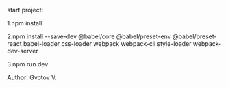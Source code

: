 start project:

1.npm install

2.npm install --save-dev @babel/core @babel/preset-env @babel/preset-react babel-loader css-loader webpack webpack-cli style-loader webpack-dev-server

3.npm run dev

Author:
Gvotov V.
